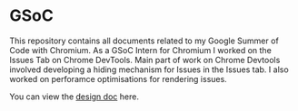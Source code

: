 # GSoC
This repository contains all documents related to my Google Summer of Code with Chromium. As a GSoC Intern for Chromium I worked on the Issues Tab on Chrome DevTools. Main part of work on Chrome Devtools involved developing a hiding mechanism for Issues in the Issues tab. I also worked on perforamce optimisations for rendering issues.

You can view the [design doc](https://docs.google.com/document/d/1p3ucb6cjuIa72aMQLnuJHvniX1j4lNewvy28C39oAdo/edit?usp=sharing) here.
